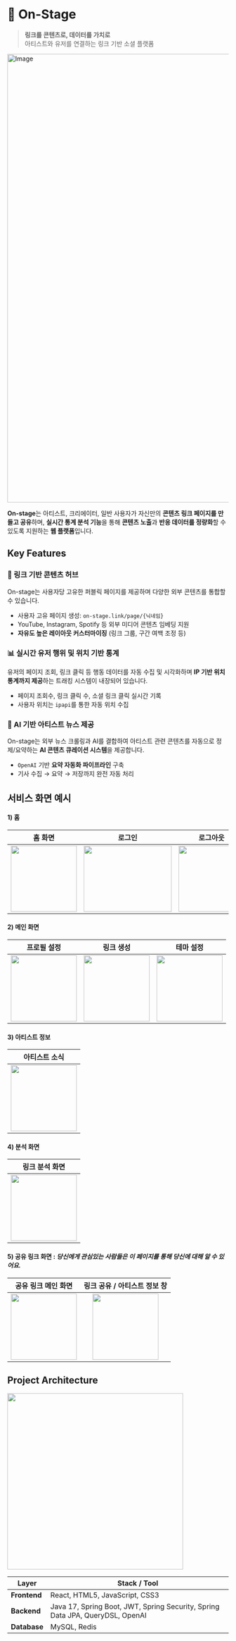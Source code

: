 # 🎵 On-Stage

> **링크를 콘텐츠로, 데이터를 가치로**  
> 아티스트와 유저를 연결하는 링크 기반 소셜 플랫폼

<img width="2558" height="1018" alt="Image" src="https://github.com/user-attachments/assets/f5a25d8f-737c-4dae-b7d4-6bff37133abb" />

**On-stage**는 아티스트, 크리에이터, 일반 사용자가 자신만의 **콘텐츠 링크 페이지를 만들고 공유**하며, **실시간 통계 분석 기능**을 통해 **콘텐츠 노출**과 **반응 데이터를 정량화**할 수 있도록 지원하는 **웹 플랫폼**입니다.


## Key Features

### 🔗 링크 기반 콘텐츠 허브
On-stage는 사용자당 고유한 퍼블릭 페이지를 제공하며 다양한 외부 콘텐츠를 통합할 수 있습니다.

- 사용자 고유 페이지 생성: `on-stage.link/page/{닉네임}`
- YouTube, Instagram, Spotify 등 외부 미디어 콘텐츠 임베딩 지원
- **자유도 높은 레이아웃 커스터마이징** (링크 그룹, 구간 여백 조정 등)

### 📊 실시간 유저 행위 및 위치 기반 통계

유저의 페이지 조회, 링크 클릭 등 행동 데이터를 자동 수집 및 시각화하며 **IP 기반 위치 통계까지 제공**하는 트래킹 시스템이 내장되어 있습니다.

- 페이지 조회수, 링크 클릭 수, 소셜 링크 클릭 실시간 기록
- 사용자 위치는 `ipapi`를 통한 자동 위치 수집

### 🤖 AI 기반 아티스트 뉴스 제공

On-stage는 외부 뉴스 크롤링과 AI를 결합하여 아티스트 관련 콘텐츠를 자동으로 정제/요약하는 **AI 콘텐츠 큐레이션 시스템**을 제공합니다.

- `OpenAI` 기반 **요약 자동화 파이프라인** 구축
- 기사 수집 → 요약 → 저장까지 완전 자동 처리

## 서비스 화면 예시
#### 1) 홈

| <div align="center">홈 화면</div>                                                                           | <div align="center">로그인</div>                                                                                     | <div align="center">로그아웃</div>                                                                           |
|----------------------------------------------------------------------------------------------------------|-------------------------------------------------------------------------------------------------------------------|----------------------------------------------------------------------------------------------------------|
| <img src="https://github.com/user-attachments/assets/af229237-4f25-4e52-87db-ed1d03ce388f" height="150"> | <img src="https://github.com/user-attachments/assets/58865660-a166-4adc-8428-855a0e822583" width="200" height="150"> | <img src="https://github.com/user-attachments/assets/4acc5e17-2932-4c10-98ac-0e4c09921880" height="150"> |

#### 2) 메인 화면

| <div align="center">프로필 설정</div>                                                                         | <div align="center">링크 생성</div>                                                                          | <div align="center">테마 설정</div>                                                                          |
|----------------------------------------------------------------------------------------------------------|----------------------------------------------------------------------------------------------------------|----------------------------------------------------------------------------------------------------------|
| <img src="https://github.com/user-attachments/assets/d525e8d2-3906-41d0-9cf6-120eb05ce55f" height="150"> | <img src="https://github.com/user-attachments/assets/958b6bac-fb6e-4538-a907-deedf5514cbc" height="150"> | <img src="https://github.com/user-attachments/assets/bb7dee13-5a74-4732-ad77-82cba72b5232" height="150"> |

#### 3) 아티스트 정보

| <div align="center">아티스트 소식</div>                                                                     | 
|-------------------------------------------------------------------------------------------------------|
| <img src="https://github.com/user-attachments/assets/5682f492-1a98-4790-beae-61f56a9c821c" height="150"> |

#### 4) 분석 화면

| <div align="center">링크 분석 화면</div>                                                                       |
|----------------------------------------------------------------------------------------------------------|
| <img src="https://github.com/user-attachments/assets/6cb13b15-0d83-4843-bf37-6a814d58b7c7" height="150"> |

#### 5) 공유 링크 화면 :  *당신에게 관심있는 사람들은 이 페이지를 통해 당신에 대해 알 수 있어요.*

| <div align="center">공유 링크 메인 화면</div>                                                                    | <div align="center">링크 공유 / 아티스트 정보 창</div>                                                                                                    |
|----------------------------------------------------------------------------------------------------------|------------------------------------------------------------------------------------------------------------------------------------------------|
| <img src="https://github.com/user-attachments/assets/9fcc0d7d-a12b-490a-9f37-e65c429932c6" height="150"> | <img src="https://github.com/user-attachments/assets/54438648-76d3-47e9-8577-d50be00490a4" height="150" style="display: block; margin: auto;"> |

##  Project Architecture
<img src="https://github.com/user-attachments/assets/2aff9d24-10be-4e20-a2f2-dd8f23ec05d1" height="400"><br>

| Layer        | Stack / Tool                                                                 |
|--------------|------------------------------------------------------------------------------|
| **Frontend** | React, HTML5, JavaScript, CSS3                               |
| **Backend**  | Java 17, Spring Boot, JWT, Spring Security, Spring Data JPA, QueryDSL, OpenAI            |
| **Database** | MySQL, Redis                                      |

